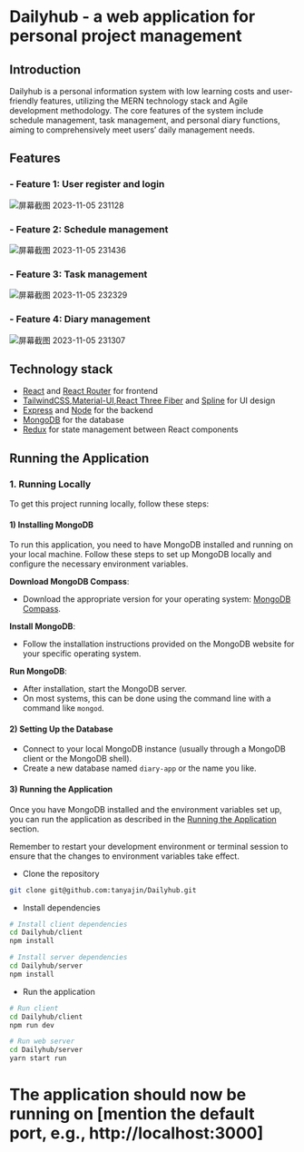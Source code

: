 # Dailyhub - a web application for personal project management

## Introduction
Dailyhub is a personal information system with low learning costs and user-friendly features, utilizing the MERN technology stack and Agile development methodology. 
The core features of the system include schedule management, task management, and personal diary functions, aiming to comprehensively meet users’ daily management needs.

## Features
### - Feature 1: User register and login
  ![屏幕截图 2023-11-05 231128](https://github.com/tanyajin/Dailyhub/assets/102398885/2a3c355a-0047-49fe-b1d9-5d8238f90a40)

### - Feature 2: Schedule management
![屏幕截图 2023-11-05 231436](https://github.com/tanyajin/Dailyhub/assets/102398885/681ffc87-4108-4a13-8454-b59a2f713781)

### - Feature 3: Task management
![屏幕截图 2023-11-05 232329](https://github.com/tanyajin/Dailyhub/assets/102398885/fd3e4bcf-4842-4b9d-a03f-57e78d54c3c6)

### - Feature 4: Diary management
![屏幕截图 2023-11-05 231307](https://github.com/tanyajin/Dailyhub/assets/102398885/0e224ec6-bedc-4a95-90f3-150631a597fe)


## Technology stack

- [React](https://reactjs.org) and [React Router](https://reactrouter.com/en/main) for frontend
- [TailwindCSS](https://tailwindcss.com/),[Material-UI](https://mui.com/),[React Three Fiber](https://docs.pmnd.rs/react-three-fiber/getting-started/introduction) and [Spline](https://spline.design/) for UI design
- [Express](http://expressjs.com/) and [Node](https://nodejs.org/en/) for the backend
- [MongoDB](https://www.mongodb.com/) for the database
- [Redux](https://redux.js.org/basics/usagewithreact) for state management between React components

## Running the Application

 ### 1. Running Locally
To get this project running locally, follow these steps:

 #### 1) Installing MongoDB
To run this application, you need to have MongoDB installed and running on your local machine. Follow these steps to set up MongoDB locally and configure the necessary environment variables.

 **Download MongoDB Compass**:
   - Download the appropriate version for your operating system: [MongoDB Compass](https://www.mongodb.com/products/tools/compass).

**Install MongoDB**:
   - Follow the installation instructions provided on the MongoDB website for your specific operating system.

 **Run MongoDB**:
   - After installation, start the MongoDB server.
   - On most systems, this can be done using the command line with a command like `mongod`.

#### 2) Setting Up the Database
   - Connect to your local MongoDB instance (usually through a MongoDB client or the MongoDB shell).
   - Create a new database named `diary-app` or the name you like.

 #### 3) Running the Application

Once you have MongoDB installed and the environment variables set up, you can run the application as described in the [Running the Application](#running-the-application) section.

Remember to restart your development environment or terminal session to ensure that the changes to environment variables take effect.

- Clone the repository
```bash
git clone git@github.com:tanyajin/Dailyhub.git
```

- Install dependencies

```bash
# Install client dependencies
cd Dailyhub/client
npm install

# Install server dependencies
cd Dailyhub/server
npm install
```
- Run the application
```bash
# Run client
cd Dailyhub/client
npm run dev

# Run web server
cd Dailyhub/server
yarn start run 
```

# The application should now be running on [mention the default port, e.g., http://localhost:3000]

